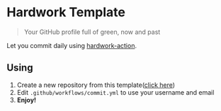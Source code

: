 # Hardwork Template

> Your GitHub profile full of green, now and past

Let you commit daily using [hardwork-action](https://github.com/xtexChooser/hardwork-action).

## Using

1. Create a new repository from this template([click here](https://github.com/xtexChooser/hardwork-template/generate))
2. Edit `.github/workflows/commit.yml` to use your username and email
3. **Enjoy!**
